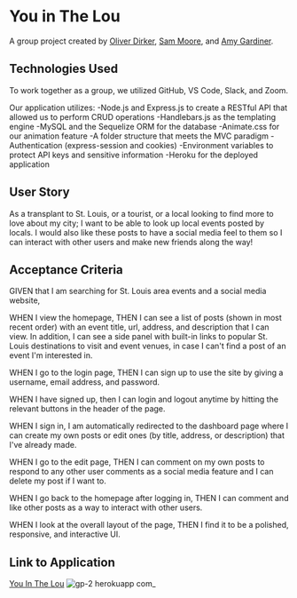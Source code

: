 # You in The Lou

A group project created by [Oliver Dirker](https://github.com/olliedirker), [Sam Moore](https://github.com/semoore2093), and [Amy Gardiner](https://github.com/amymgardiner).

## Technologies Used

To work together as a group, we utilized GitHub, VS Code, Slack, and Zoom.

Our application utilizes:
-Node.js and Express.js to create a RESTful API that allowed us to perform CRUD operations
-Handlebars.js as the templating engine
-MySQL and the Sequelize ORM for the database
-Animate.css for our animation feature
-A folder structure that meets the MVC paradigm
-Authentication (express-session and cookies)
-Environment variables to protect API keys and sensitive information
-Heroku for the deployed application

## User Story

As a transplant to St. Louis, or a tourist, or a local looking to find more to love about my city; I want to be able to look up local events posted by locals. I would also like these posts to have a social media feel to them so I can interact with other users and make new friends along the way!

## Acceptance Criteria

GIVEN that I am searching for St. Louis area events and a social media website,

WHEN I view the homepage, THEN I can see a list of posts (shown in most recent order) with an event title, url, address, and description that I can view. In addition, I can see a side panel with built-in links to popular St. Louis destinations to visit and event venues, in case I can't find a post of an event I'm interested in.

WHEN I go to the login page, THEN I can sign up to use the site by giving a username, email address, and password.

WHEN I have signed up, then I can login and logout anytime by hitting the relevant buttons in the header of the page.

WHEN I sign in, I am automatically redirected to the dashboard page where I can create my own posts or edit ones (by title, address, or description) that I've already made.

WHEN I go to the edit page, THEN I can comment on my own posts to respond to any other user comments as a social media feature and I can delete my post if I want to.

WHEN I go back to the homepage after logging in, THEN I can comment and like other posts as a way to interact with other users.

WHEN I look at the overall layout of the page, THEN I find it to be a polished, responsive, and interactive UI.

## Link to Application

[You In The Lou](https://gp-2.herokuapp.com/)
![gp-2 herokuapp com_](https://user-images.githubusercontent.com/99151426/185245761-61804530-780e-4819-a6e1-6ff350c004f6.png)


